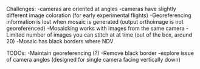 Challenges: 
-cameras are oriented at angles
-cameras have slightly different image coloration (for early experimental flights)
-Georeferencing information is lost when mosaic is generated (output orthoimage is not georeferenced)
-Mosaicking works with images from the same camera
-Limited number of images you can stitch at at time (out of the box, around 20)
-Mosaic has black borders where NDV

TODOs:
-Maintain georeferencing (?)
-Remove black border
-explore issue of camera angles (designed for single camera facing vertically down)
